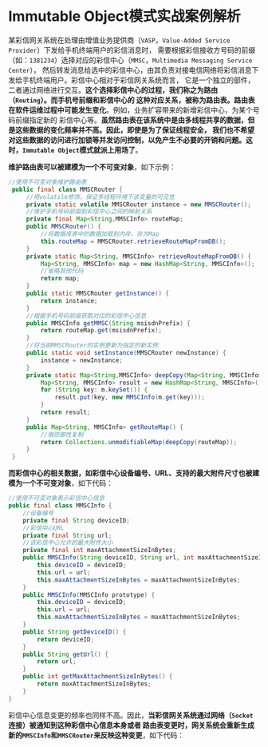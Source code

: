Immutable Object模式实战案例解析
================================================================================
某彩信网关系统在处理由增值业务提供商（`VASP`，`Value-Added Service Provider`）下发给手机终端用户的彩信消息时，
需要根据彩信接收方号码的前缀（如：`1381234`）选择对应的彩信中心（`MMSC`，`Multimedia Messaging Service Center`），
然后转发消息给选中的彩信中心，由其负责对接电信网络将彩信消息下发给手机终端用户。彩信中心相对于彩信网关系统而言，
它是一个独立的部件，二者通过网络进行交互。**这个选择彩信中心的过程，我们称之为路由（`Routing`）。而手机号前缀和彩信中心的
这种对应关系，被称为路由表。路由表在软件运维过程中可能发生变化**。例如，业务扩容带来的新增彩信中心，为某个号码前缀指定新的
彩信中心等。**虽然路由表在该系统中是由多线程共享的数据，但是这些数据的变化频率并不高。因此，即使是为了保证线程安全，
我们也不希望对这些数据的访问进行加锁等并发访问控制，以免产生不必要的开销和问题。这时，`Immutable Object`模式就派上用场了**。

**维护路由表可以被建模为一个不可变对象**，如下示例：
```java
//使用不可变对象维护路由表
 public final class MMSCRouter {
     //用volatile修饰，保证多线程环境下该变量的可见性
     private static volatile MMSCRouter instance = new MMSCRouter();
     //维护手机号码前缀到彩信中心之间的映射关系
     private final Map<String,MMSCInfo> routeMap;
     public MMSCRouter() {
         //将数据库表中的数据加载到内存，存为Map
         this.routeMap = MMSCRouter.retrieveRouteMapFromDB();
     }
     private static Map<String, MMSCInfo> retrieveRouteMapFromDB() {
         Map<String, MMSCInfo> map = new HashMap<String, MMSCInfo>();
         //省略其他代码
         return map;
     }
     public static MMSCRouter getInstance() {
         return instance;
     }
     //根据手机号码前缀获取对应的彩信中心信息
     public MMSCInfo getMMSC(String msisdnPrefix) {
         return routeMap.get(msisdnPrefix);
     }
     //将当前MMSCRouter的实例更新为指定的新实例
     public static void setInstance(MMSCRouter newInstance) {
         instance = newInstance;
     }
     private static Map<String,MMSCInfo> deepCopy(Map<String, MMSCInfo> m) {
         Map<String, MMSCInfo> result = new HashMap<String, MMSCInfo>();
         for (String key: m.keySet()) {
             result.put(key, new MMSCInfo(m.get(key)));
         }
         return result;
     }
     public Map<String, MMSCInfo> getRouteMap() {
         //做防御性复制
         return Collections.unmodifiableMap(deepCopy(routeMap));
     }
 }
```
**而彩信中心的相关数据，如彩信中心设备编号、URL、支持的最大附件尺寸也被建模为一个不可变对象**，如下代码：
```java
//使用不可变对象表示彩信中心信息
public final class MMSCInfo {
    //设备编号
    private final String deviceID;
    //彩信中心URL
    private final String url;
    //该彩信中心允许的最大附件大小
    private final int maxAttachmentSizeInBytes;
    public MMSCInfo(String deviceID, String url, int maxAttachmentSizeInBytes) {
        this.deviceID = deviceID;
        this.url = url;
        this.maxAttachmentSizeInBytes = maxAttachmentSizeInBytes;
    }
    public MMSCInfo(MMSCInfo prototype) {
        this.deviceID = deviceID;
        this.url = url;
        this.maxAttachmentSizeInBytes = maxAttachmentSizeInBytes;
    }
    public String getDeviceID() {
        return deviceID;
    }
    public String getUrl() {
        return url;
    }
    public int getMaxAttachmentSizeInBytes() {
        return maxAttachmentSizeInBytes;
    }
}
```
彩信中心信息变更的频率也同样不高。因此，**当彩信网关系统通过网络（`Socket`连接）被通知到这种彩信中心信息本身或者
路由表变更时，网关系统会重新生成新的`MMSCInfo`和`MMSCRouter`来反映这种变更**，如下代码：
```java

```